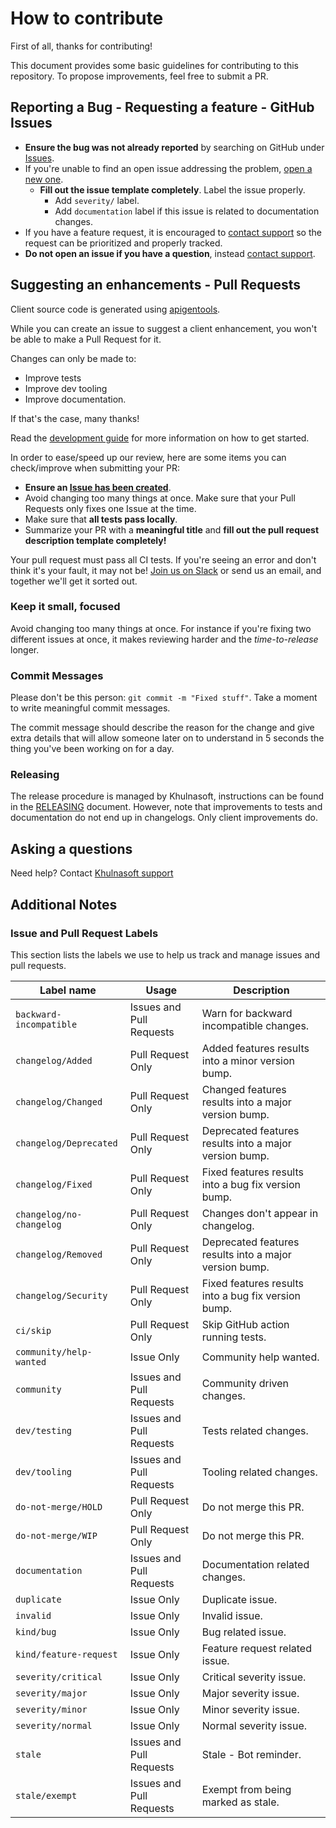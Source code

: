 # How to contribute

First of all, thanks for contributing!

This document provides some basic guidelines for contributing to this repository. To propose improvements, feel free to submit a PR.

## Reporting a Bug - Requesting a feature - GitHub Issues

* **Ensure the bug was not already reported** by searching on GitHub under [Issues][1].
* If you're unable to find an open issue addressing the problem, [open a new one][2].
  - **Fill out the issue template completely**. Label the issue properly.
    - Add `severity/` label.
    - Add `documentation` label if this issue is related to documentation changes.
* If you have a feature request, it is encouraged to [contact support][3] so the request can be prioritized and properly tracked.
* **Do not open an issue if you have a question**, instead [contact support][3].

## Suggesting an enhancements - Pull Requests

Client source code is generated using [apigentools](https://apigentools.readthedocs.io/en/latest/).
 
While you can create an issue to suggest a client enhancement, you won't be able to make a Pull Request for it.

Changes can only be made to:
- Improve tests
- Improve dev tooling
- Improve documentation. 

If that's the case, many thanks!

Read the [development guide](DEVELOPMENT.md) for more information on how to get started.

In order to ease/speed up our review, here are some items you can check/improve when submitting your PR:
* **Ensure an [Issue has been created](#reporting)**.
* Avoid changing too many things at once. Make sure that your Pull Requests only fixes one Issue at the time.
* Make sure that **all tests pass locally**.
* Summarize your PR with a **meaningful title** and **fill out the pull request description template completely!**

Your pull request must pass all CI tests. If you're seeing an error and don't think it's your fault, it may not be! 
[Join us on Slack][5] or send us an email, and together we'll get it sorted out.

### Keep it small, focused

Avoid changing too many things at once. For instance if you're fixing two different
issues at once, it makes reviewing harder and the _time-to-release_ longer.

### Commit Messages

Please don't be this person: `git commit -m "Fixed stuff"`. Take a moment to
write meaningful commit messages.

The commit message should describe the reason for the change and give extra details
that will allow someone later on to understand in 5 seconds the thing you've been
working on for a day.

### Releasing

The release procedure is managed by Khulnasoft, instructions can be found in the [RELEASING](/RELEASING.md) document.
However, note that improvements to tests and documentation do not end up in changelogs. Only client improvements do.


## Asking a questions

Need help? Contact [Khulnasoft support][3]

## Additional Notes

### Issue and Pull Request Labels

This section lists the labels we use to help us track and manage issues and pull requests.

| Label name                    | Usage                    | Description
|-------------------------------|--------------------------|------------------------------------------------------------
| `backward-incompatible`       | Issues and Pull Requests | Warn for backward incompatible changes.
| `changelog/Added`             | Pull Request Only        | Added features results into a minor version bump.
| `changelog/Changed`           | Pull Request Only        | Changed features results into a major version bump.
| `changelog/Deprecated`        | Pull Request Only        | Deprecated features results into a major version bump.
| `changelog/Fixed`             | Pull Request Only        | Fixed features results into a bug fix version bump.
| `changelog/no-changelog`      | Pull Request Only        | Changes don't appear in changelog.
| `changelog/Removed`           | Pull Request Only        | Deprecated features results into a major version bump.
| `changelog/Security`          | Pull Request Only        | Fixed features results into a bug fix version bump.
| `ci/skip`                     | Pull Request Only        | Skip GitHub action running tests.
| `community/help-wanted`       | Issue Only               | Community help wanted.
| `community`                   | Issues and Pull Requests | Community driven changes.
| `dev/testing`                 | Issues and Pull Requests | Tests related changes.
| `dev/tooling`                 | Issues and Pull Requests | Tooling related changes.
| `do-not-merge/HOLD`           | Pull Request Only        | Do not merge this PR.
| `do-not-merge/WIP`            | Pull Request Only        | Do not merge this PR.
| `documentation`               | Issues and Pull Requests | Documentation related changes.
| `duplicate`                   | Issue Only               | Duplicate issue.
| `invalid`                     | Issue Only               | Invalid issue.
| `kind/bug`                    | Issue Only               | Bug related issue.
| `kind/feature-request`        | Issue Only               | Feature request related issue.
| `severity/critical`           | Issue Only               | Critical severity issue.
| `severity/major`              | Issue Only               | Major severity issue.
| `severity/minor`              | Issue Only               | Minor severity issue.
| `severity/normal`             | Issue Only               | Normal severity issue.
| `stale`                       | Issues and Pull Requests | Stale - Bot reminder.
| `stale/exempt`                | Issues and Pull Requests | Exempt from being marked as stale.

[1]: https://github.com/KhulnaSoft/khulnasoft-api-client-python/issues
[2]: https://github.com/KhulnaSoft/khulnasoft-api-client-python/issues/new
[3]: https://docs.khulnasoft.com/help
[4]: https://keepachangelog.com/en/1.0.0
[5]: https://khulnasofthq.slack.com
